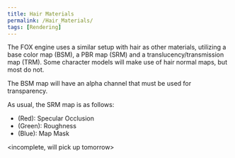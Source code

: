 ```yaml
---
title: Hair Materials
permalink: /Hair_Materials/
tags: [Rendering]
---
```


The FOX engine uses a similar setup with hair as other materials,
utilizing a base color map (BSM), a PBR map (SRM) and a
translucency/transmission map (TRM). Some character models will make use
of hair normal maps, but most do not.

The BSM map will have an alpha channel that must be used for
transparency.

As usual, the SRM map is as follows:

  - (Red): Specular Occlusion
  - (Green): Roughness
  - (Blue): Map Mask

\<incomplete, will pick up tomorrow\>
